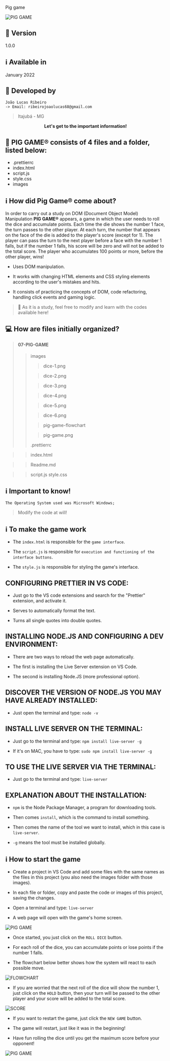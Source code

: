 Pig game

![PIG GAME](images/pig-game.png)

## :closed_book: Version

1.0.0

## :information_source: Available in

January 2022

## :construction_worker: Developed by

```
João Lucas Ribeiro
-> Email: ribeirojoaolucas68@gmail.com

```

> Itajubá - MG

<div align="center">
   <p><b>Let's get to the important information!</b></p>  
</div>

## 🔖 PIG GAME® consists of 4 files and a folder, listed below:

- .prettierrc
- index.html
- script.js
- style.css
- images

## :information_source: How did Pig Game® come about?

In order to carry out a study on DOM (Document Object Model) Manipulation **PIG GAME®** appears, a game in which the user needs to roll the dice and accumulate points. Each time the die shows the number 1 face, the turn passes to the other player. At each turn, the number that appears on the face of the die is added to the player's score (except for 1). The player can pass the turn to the next player before a face with the number 1 falls, but if the number 1 falls, his score will be zero and will not be added to the total score. The player who accumulates 100 points or more, before the other player, wins!

- Uses DOM manipulation.

- It works with changing HTML elements and CSS styling elements according to the user's mistakes and hits.

- It consists of practicing the concepts of DOM, code refactoring, handling click events and gaming logic.

> :book: As it is a study, feel free to modify and learn with the codes available here!

## 💻 How are files initially organized?

> #### 07-PIG-GAME
>
> > images
> >
> > > dice-1.png
> >
> > > dice-2.png
> >
> > > dice-3.png
> >
> > > dice-4.png
> >
> > > dice-5.png
> >
> > > dice-6.png
> >
> > > pig-game-flowchart
> >
> > > pig-game.png
> >
> > .prettierrc

> > index.html

> > Readme.md

> > script.js
> > style.css

## :information_source: Important to know!

`The Operating System used was Microsoft Windows;`

> Modify the code at will!

## :information_source: To make the game work

- The `index.html` is responsible for the `game interface`.

- The `script.js` is responsible for `execution and functioning of the interface buttons`.

- The `style.js` is responsible for styling the game's interface.

## CONFIGURING PRETTIER IN VS CODE:

- Just go to the VS code extensions and search for the "Prettier" extension, and activate it.

- Serves to automatically format the text.

- Turns all single quotes into double quotes.

## INSTALLING NODE.JS AND CONFIGURING A DEV ENVIRONMENT:

- There are two ways to reload the web page automatically.

- The first is installing the Live Server extension on VS Code.

- The second is installing Node.JS (more professional option).

## DISCOVER THE VERSION OF NODE.JS YOU MAY HAVE ALREADY INSTALLED:

- Just open the terminal and type:
  `node -v`

## INSTALL LIVE SERVER ON THE TERMINAL:

- Just go to the terminal and type:
  `npm install live-server -g`

- If it's on MAC, you have to type:
  `sudo npm install live-server -g`

## TO USE THE LIVE SERVER VIA THE TERMINAL:

- Just go to the terminal and type:
  `live-server`

## EXPLANATION ABOUT THE INSTALLATION:

- `npm` is the Node Package Manager, a program for downloading tools.

- Then comes `install`, which is the command to install something.

- Then comes the name of the tool we want to install, which in this case is `live-server`.

- `-g` means the tool must be installed globally.

## :information_source: How to start the game

- Create a project in VS Code and add some files with the same names as the files in this project (you also need the images folder with those images).

- In each file or folder, copy and paste the code or images of this project, saving the changes.

- Open a terminal and type:
  `live-server`

- A web page will open with the game's home screen.

![PIG GAME](images/pig-game.png)

- Once started, you just click on the `ROLL DICE` button.

- For each roll of the dice, you can accumulate points or lose points if the number 1 falls.

- The flowchart below better shows how the system will react to each possible move.

![FLOWCHART](images/pig-game-flowchart.png)

- If you are worried that the next roll of the dice will show the number 1, just click on the `HOLD` button, then your turn will be passed to the other player and your score will be added to the total score.

![SCORE](images/pig-game-score.png)

- If you want to restart the game, just click the `NEW GAME` button.

- The game will restart, just like it was in the beginning!

- Have fun rolling the dice until you get the maximum score before your opponent!

![PIG GAME](images/final-score.png)
